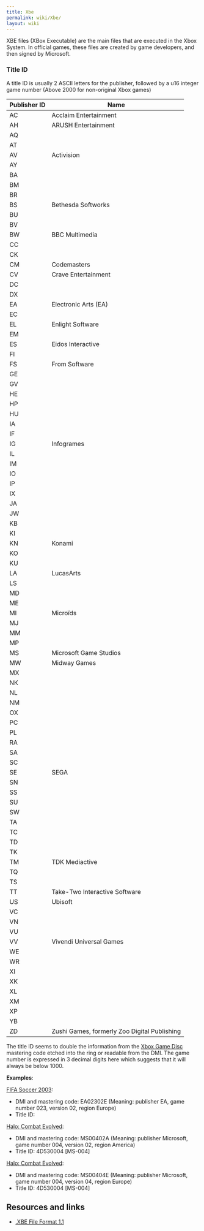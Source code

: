 ```yaml
---
title: Xbe
permalink: wiki/Xbe/
layout: wiki
---
```


XBE files (XBox Executable) are the main files that are executed in the
Xbox System. In official games, these files are created by game
developers, and then signed by Microsoft.

### Title ID

A title ID is usually 2 ASCII letters for the publisher, followed by a
u16 integer game number (Above 2000 for non-original Xbox games)

| Publisher ID | Name                                         |
|--------------|----------------------------------------------|
| AC           | Acclaim Entertainment                        |
| AH           | ARUSH Entertainment                          |
| AQ           |                                              |
| AT           |                                              |
| AV           | Activision                                   |
| AY           |                                              |
| BA           |                                              |
| BM           |                                              |
| BR           |                                              |
| BS           | Bethesda Softworks                           |
| BU           |                                              |
| BV           |                                              |
| BW           | BBC Multimedia                               |
| CC           |                                              |
| CK           |                                              |
| CM           | Codemasters                                  |
| CV           | Crave Entertainment                          |
| DC           |                                              |
| DX           |                                              |
| EA           | Electronic Arts (EA)                         |
| EC           |                                              |
| EL           | Enlight Software                             |
| EM           |                                              |
| ES           | Eidos Interactive                            |
| FI           |                                              |
| FS           | From Software                                |
| GE           |                                              |
| GV           |                                              |
| HE           |                                              |
| HP           |                                              |
| HU           |                                              |
| IA           |                                              |
| IF           |                                              |
| IG           | Infogrames                                   |
| IL           |                                              |
| IM           |                                              |
| IO           |                                              |
| IP           |                                              |
| IX           |                                              |
| JA           |                                              |
| JW           |                                              |
| KB           |                                              |
| KI           |                                              |
| KN           | Konami                                       |
| KO           |                                              |
| KU           |                                              |
| LA           | LucasArts                                    |
| LS           |                                              |
| MD           |                                              |
| ME           |                                              |
| MI           | Microïds                                     |
| MJ           |                                              |
| MM           |                                              |
| MP           |                                              |
| MS           | Microsoft Game Studios                       |
| MW           | Midway Games                                 |
| MX           |                                              |
| NK           |                                              |
| NL           |                                              |
| NM           |                                              |
| OX           |                                              |
| PC           |                                              |
| PL           |                                              |
| RA           |                                              |
| SA           |                                              |
| SC           |                                              |
| SE           | SEGA                                         |
| SN           |                                              |
| SS           |                                              |
| SU           |                                              |
| SW           |                                              |
| TA           |                                              |
| TC           |                                              |
| TD           |                                              |
| TK           |                                              |
| TM           | TDK Mediactive                               |
| TQ           |                                              |
| TS           |                                              |
| TT           | Take-Two Interactive Software                |
| US           | Ubisoft                                      |
| VC           |                                              |
| VN           |                                              |
| VU           |                                              |
| VV           | Vivendi Universal Games                      |
| WE           |                                              |
| WR           |                                              |
| XI           |                                              |
| XK           |                                              |
| XL           |                                              |
| XM           |                                              |
| XP           |                                              |
| YB           |                                              |
| ZD           | Zushi Games, formerly Zoo Digital Publishing |

The title ID seems to double the information from the [Xbox Game
Disc](/wiki/Xbox_Game_Disc "wikilink") mastering code etched into the ring or
readable from the DMI. The game number is expressed in 3 decimal digits
here which suggests that it will always be below 1000.

**Examples**:

[FIFA Soccer 2003](/wiki/FIFA_Soccer_2003 "wikilink"):

-   DMI and mastering code: EA02302E (Meaning: publisher EA, game number
    023, version 02, region Europe)
-   Title ID:

[Halo: Combat Evolved](/wiki/Halo:_Combat_Evolved "wikilink"):

-   DMI and mastering code: MS00402A (Meaning: publisher Microsoft, game
    number 004, version 02, region America)
-   Title ID: 4D530004 \[MS-004\]

[Halo: Combat Evolved](/wiki/Halo:_Combat_Evolved "wikilink"):

-   DMI and mastering code: MS00404E (Meaning: publisher Microsoft, game
    number 004, version 04, region Europe)
-   Title ID: 4D530004 \[MS-004\]

Resources and links
-------------------

-   [.XBE File Format 1.1](http://www.caustik.com/cxbx/download/xbe.htm)

